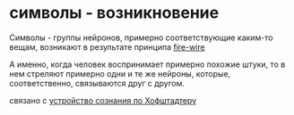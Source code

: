 # символы - возникновение
Символы - группы нейронов, примерно соответствующие каким-то вещам, возникают в результате принципа [fire-wire](fire-wire)

А именно, когда человек воспринимает примерно похожие штуки, то в нем стреляют примерно одни и те же нейроны, которые, соответственно, связываются друг с другом.

связано с [устройство сознания по Хофштадтеру](%D1%83%D1%81%D1%82%D1%80%D0%BE%D0%B9%D1%81%D1%82%D0%B2%D0%BE%20%D1%81%D0%BE%D0%B7%D0%BD%D0%B0%D0%BD%D0%B8%D1%8F%20%D0%BF%D0%BE%20%D0%A5%D0%BE%D1%84%D1%88%D1%82%D0%B0%D0%B4%D1%82%D0%B5%D1%80%D1%83)
